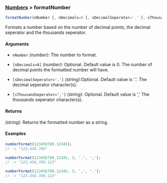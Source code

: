### [Numbers](../) > formatNumber

```js
formatNumber(nNumber [, nDecimals=0 [, sDecimalSeperator='.' [, sThousandSeperator=',']]])
```

Formats a number based on the number of decimal points, the decimal seperator and the thousands seperator.

#### Arguments

- `nNumber` _(number)_: The number to format.

- `[nDecimals=0]` _(number)_: Optional. Default value is 0. The number of decimal points the formatted number will have.

- `[sDecimalSeperator='.']` _(string)_:Optional. Default value is '.'. The decimal seperator character(s).

- `[sThousandSeperator=',']` _(string)_: Optional. Default value is ',' The thousands seperator character(s).

#### Returns

_(string)_: Returns the formatted number as a string.

#### Examples
```js
numberFormat(123456789.12345);
// -> "123,456,789"

numberFormat(123456789.12345, 3, '.', ',');
// -> "123,456,789.123"

numberFormat(123456789.12345, 3, ',', '.');
// -> "123.456.789,123"
```
